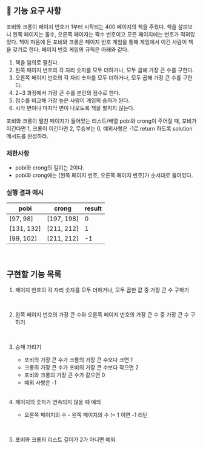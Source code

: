 ## 🚀 기능 요구 사항

포비와 크롱이 페이지 번호가 1부터 시작되는 400 페이지의 책을 주웠다. 책을 살펴보니 왼쪽 페이지는 홀수, 오른쪽 페이지는 짝수 번호이고 모든 페이지에는 번호가 적혀있었다. 책이 마음에 든 포비와 크롱은 페이지 번호 게임을 통해 게임에서 이긴 사람이 책을 갖기로 한다. 페이지 번호 게임의 규칙은 아래와 같다.

1. 책을 임의로 펼친다.
2. 왼쪽 페이지 번호의 각 자리 숫자를 모두 더하거나, 모두 곱해 가장 큰 수를 구한다.
3. 오른쪽 페이지 번호의 각 자리 숫자를 모두 더하거나, 모두 곱해 가장 큰 수를 구한다.
4. 2~3 과정에서 가장 큰 수를 본인의 점수로 한다.
5. 점수를 비교해 가장 높은 사람이 게임의 승자가 된다.
6. 시작 면이나 마지막 면이 나오도록 책을 펼치지 않는다.

포비와 크롱이 펼친 페이지가 들어있는 리스트/배열 pobi와 crong이 주어질 때, 포비가 이긴다면 1, 크롱이 이긴다면 2, 무승부는 0, 예외사항은 -1로 return 하도록 solution 메서드를 완성하라.

### 제한사항

- pobi와 crong의 길이는 2이다.
- pobi와 crong에는 [왼쪽 페이지 번호, 오른쪽 페이지 번호]가 순서대로 들어있다.

### 실행 결과 예시

| pobi | crong | result |
| --- | --- | --- |
| [97, 98] | [197, 198] | 0 |
| [131, 132] | [211, 212] | 1 |
| [99, 102] | [211, 212] | -1 |

<br/>

## 구현할 기능 목록
1. 페이지 번호의 각 자리 숫자를 모두 더하거나, 모두 곱한 값 중 가장 큰 수 구하기

<br/>

2. 왼쪽 페이지 번호의 가장 큰 수와 오른쪽 페이지 번호의 가장 큰 수 중 가장 큰 수 구하기

<br/>

3. 승패 가리기
   - 포비의 가장 큰 수가 크롱의 가장 큰 수보다 크면 1
   - 크롱의 가장 큰 수가 포비의 가장 큰 수보다 작으면 2
   - 포비와 크롱의 가장 큰 수가 같으면 0
   - 예외 사항은 -1
   
   <br/>
   
4. 페이지의 숫자가 연속되지 않을 때 예외
   - 오른쪽 페이지의 수 - 왼쪽 페이지의 수 != 1 이면 -1 리턴

<br/>

5. 포비와 크롱의 리스트 길이가 2가 아니면 예외

<br/>


